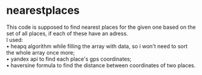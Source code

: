 # nearestplaces
This code is supposed to find nearest places for the given one based on the set of all places, if each of these have an adress.<br />
I used: <br />
• heapq algorithm while filling the array with data, so i won't need to sort the whole array once more; <br />
• yandex api to find each place's gps coordinates; <br />
• haversine formula to find the distance between coordinates of two places. <br />
